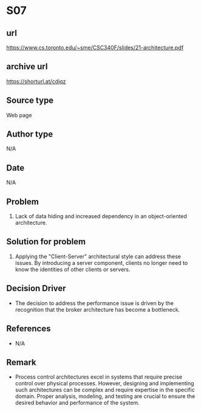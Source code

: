 # S07

## url
https://www.cs.toronto.edu/~sme/CSC340F/slides/21-architecture.pdf

## archive url
https://shorturl.at/cdjqz

## Source type
Web page

## Author type
N/A

## Date
N/A

## Problem
1. Lack of data hiding and increased dependency in an object-oriented architecture.

## Solution for problem 
1.  Applying the "Client-Server" architectural style can address these issues. By introducing a server component, clients no longer need to know the identities of other clients or servers. 

## Decision Driver
- The decision to address the performance issue is driven by the recognition that the broker architecture has become a bottleneck.

## References 
- N/A

## Remark
- Process control architectures excel in systems that require precise control over physical processes. However, designing and implementing such architectures can be complex and require expertise in the specific domain. Proper analysis, modeling, and testing are crucial to ensure the desired behavior and performance of the system.